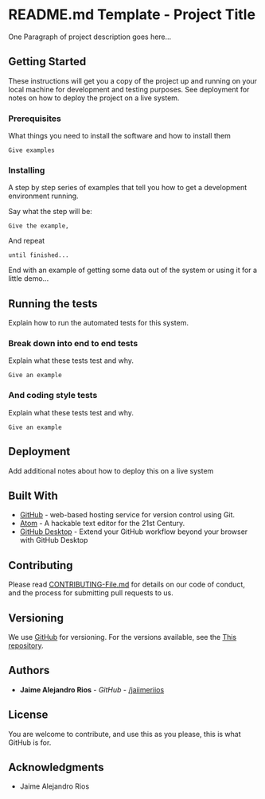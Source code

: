 # README.md Template - Project Title

One Paragraph of project description goes here...

## Getting Started

These instructions will get you a copy of the project up and running on your local machine for development and testing purposes. See deployment for notes on how to deploy the project on a live system.

### Prerequisites

What things you need to install the software and how to install them

```
Give examples
```

### Installing

A step by step series of examples that tell you how to get a development environment running.

Say what the step will be:

```
Give the example,
```

And repeat

```
until finished...
```

End with an example of getting some data out of the system or using it for a little demo...

## Running the tests

Explain how to run the automated tests for this system.

### Break down into end to end tests

Explain what these tests test and why.

```
Give an example
```

### And coding style tests

Explain what these tests test and why.

```
Give an example
```

## Deployment

Add additional notes about how to deploy this on a live system

## Built With

* [GitHub](https://github.com/) - web-based hosting service for version control using Git.
* [Atom](https://atom.io/) - A hackable text editor for the 21st Century.
* [GitHub Desktop](https://rometools.github.io/rome/) - Extend your GitHub workflow beyond your browser with GitHub Desktop

## Contributing

Please read [CONTRIBUTING-File.md](https://github.com/jaiimeriios) for details on our code of conduct, and the process for submitting pull requests to us.

## Versioning

We use [GitHub](https://github.com/) for versioning.
For the versions available, see the [This repository](https://github.com/jaiimeriios/README-Template).

## Authors

* **Jaime Alejandro Rios** - *GitHub* - [/jaiimeriios](https://github.com/jaiimeriios)

## License

You are welcome to contribute, and use this as you please, this is what GitHub is for.

## Acknowledgments

* Jaime Alejandro Rios
